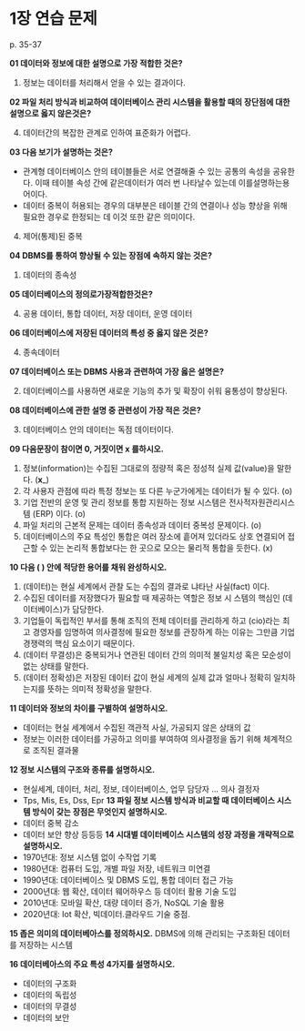 # 1장 연습 문제

p. 35-37

**01 데이터와 정보에 대한 설명으로 가장 적합한 것은?**

1. 정보는 데이터를 처리해서 얻을 수 있는 결과이다.


**02 파일 처리 방식과 비교하여 데이터베이스 관리 시스템을 활용할 때의 장단점에 대한 설명으로 옳지 않은것은?**

4. 데이터간의 복잡한 관계로 인하여 표준화가 어렵다.

**03 다음 보기가 설명하는 것은?**

- 관계형 데이터베이스 안의 테이블들은 서로 연결해줄 수 있는 공통의 속성을 공유한다. 이때 테이블 속성 간에 같은데이터가 여러 번 나타날수 있는데 이를설명하는용어이다.
- 데이터 중복이 허용되는 경우의 대부분은 테이블 간의 연결이나 성능 향상을 위해 필요한 경우로 한정되는 데 이것 또한 같은 의미이다.

4. 제어(통제)된 중복

**04 DBMS를 통하여 향상될 수 있는 장점에 속하지 않는 것은?**

1. 데이터의 종속성


**05 데이터베이스의 정의로가장적합한것은?**

4. 공용 데이터, 통합 데이터, 저장 데이터, 운영 데이터

**06 데이터베이스에 저장된 데이터의 특성 중 옳지 않은 것은?**

4. 종속데이터

**07 데이터베이스 또는 DBMS 사용과 관련하여 가장 옳은 설명은?**

2. 데이터베이스를 사용하면 새로운 기능의 추가 및 확장이 쉬워 융통성이 향상된다.

**08 데이터베이스에 관한 설명 중 관련성이 가장 적은 것은?**

3. 데이터베이스 안의 데이터는 독점 데이터이다.


**09 다음문장이 참이면 0, 거짓이면 x 를하시오.**

1. 정보(information)는 수집된 그대로의 정량적 혹은 정성적 실제 값(value)을 말한다. (__x___)
2. 각 사용자 관점에 따라 특정 정보는 또 다른 누군가에게는 데이터가 될 수 있다. (o)
3. 기업 전반의 운영 및 관리 정보를 통합 지원하는 정보 시스템은 전사적자원관리시스템 (ERP) 이다. (o)
4. 파일 처리의 근본적 문제는 데이터 종속성과 데이터 중복성 문제이다. (o)
5. 데이터베이스의 주요 특성인 통합은 여러 장소에 흩어져 있더라도 상호 연결되어 접근할 수 있는 논리적 통합보다는 한 곳으로 모으는 물리적 통합을 듯한다. (x)

**10 다음 ( ) 안에 적당한 용어를 채워 완성하시오.**

1. (데이터)는 현실 세계에서 관찰 도는 수집의 결과로 냐타난 사실(fact) 이다.
2. 수집된 데이터를 저장했다가 필요할 때 제공하는 역할은 정보 시 스템의 핵심인 (데이터베이스)가 담당한다.
3. 기업들이 독립적인 부서를 통해 조직의 전체 데이터를 관리하게 하고 (cio)라는 최고 경영자를 임명하여 의사결정에 필요한 정보를 관장하계 하는 이유는 그만큼 기업 경쟁력의 핵심 요소이기 때문이다.
4. (데이터 무결성)은 중복되거나 연관된 데이터 간의 의미적 불일치성 혹은 모순성이 없는 상태를 말한다.
5. (데이터 정확성)은 저장된 데이터 값이 현실 세계의 실제 값과 얼마나 정확히 일치하는지를 뜻하는 의미적 정확성을 말한다.

**11 데이터와 정보의 차이를 구별하여 설명하시오.**
- 데이터는 현실 세계에서 수집된 객관적 사실, 가공되지 않은 상태의 값
- 정보는 이러한 데이터를 가공하고 의미를 부여하여 의사결정을 돕기 위해 체계적으로 조직된 결과물

**12 정보 시스템의 구조와 종류를 설명하시오.**
- 현실세계, 데이터, 처리, 정보, 데이터베이스, 업무 담당자 ... 의사 결정자
- Tps, Mis, Es, Dss, Epr
**13 파일 정보 시스템 방식과 비교할 때 데이터베이스 시스템 방식이 갖는 장점은 무엇인지 설명하시오.**
- 데이터 중복 감소
- 데이터 보안 향상
  등등등
**14 시대별 데이터베이스 시스템의 성장 과정을 개략적으로 설명하시오.**
- 1970년대: 정보 시스템 없이 수작업 기록    
- 1980년대: 컴퓨터 도입, 개별 파일 저장, 네트워크 미연결
- 1990년대: 데이터베이스 및 DBMS 도입, 통합 데이터 접근 가능
- 2000년대: 웹 확산, 데이터 웨어하우스 등 데이터 활용 기술 도입
- 2010년대: 모바일 확산, 대량 데이터 증가, NoSQL 기술 활용
- 2020년대: Iot 확산, 빅데이터.클라우드 기술 중점.

**15 좁은 의미의 데이터베아스를 정의하시오.**
DBMS에 의해 관리되는 구조화된 데이터를 저장하는 시스템

**16 데이터베아스의 주요 특성 4가지를 설명하시오.**
- 데이터의 구조화
- 데이터의 독립성
- 데이터의 무결성
- 데이터의 보안
